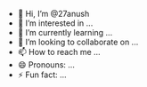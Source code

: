- 👋 Hi, I’m @27anush
- 👀 I’m interested in ...
- 🌱 I’m currently learning ...
- 💞️ I’m looking to collaborate on ...
- 📫 How to reach me ...
- 😄 Pronouns: ...
- ⚡ Fun fact: ...

<!---
27anush/27anush is a ✨ special ✨ repository because its `README.md` (this file) appears on your GitHub profile.
You can click the Preview link to take a look at your changes.
--->
